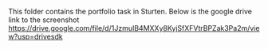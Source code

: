 This folder contains the portfolio task in Sturten.
Below is the google drive link to the screenshot
https://drive.google.com/file/d/1JzmuIB4MXXy8KyjSfXFVtrBPZak3Pa2m/view?usp=drivesdk
